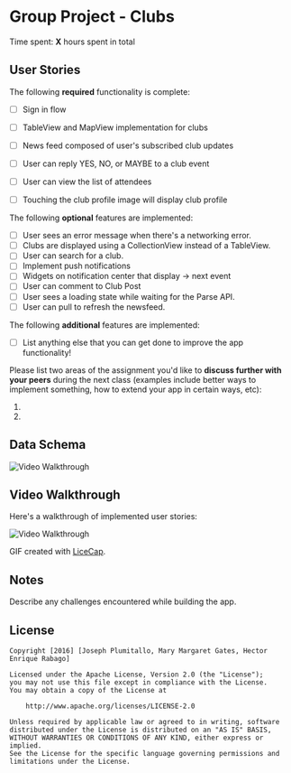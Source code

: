 # Group Project - **Clubs**

Time spent: **X** hours spent in total

## User Stories

The following **required** functionality is complete:

- [ ] Sign in flow
- [ ] TableView and MapView implementation for clubs
- [ ] News feed composed of user's subscribed club updates
- [ ] User can reply YES, NO, or MAYBE to a club event
- [ ] User can view the list of attendees
- [ ] Touching the club profile image will display club profile




The following **optional** features are implemented:

- [ ] User sees an error message when there's a networking error.
- [ ] Clubs are displayed using a CollectionView instead of a TableView.
- [ ] User can search for a club.
- [ ] Implement push notifications
- [ ] Widgets on notification center that display -> next event
- [ ] User can comment to Club Post
- [ ] User sees a loading state while waiting for the Parse API.
- [ ] User can pull to refresh the newsfeed.

The following **additional** features are implemented:

- [ ] List anything else that you can get done to improve the app functionality!

Please list two areas of the assignment you'd like to **discuss further with your peers** during the next class (examples include better ways to implement something, how to extend your app in certain ways, etc):

1. 
2.


## Data Schema

<img src='http://i.imgur.com/zSSGPum.jpg' title='Video Walkthrough' width='' alt='Video Walkthrough' />

## Video Walkthrough 

Here's a walkthrough of implemented user stories:

<img src='http://i.imgur.com/link/to/your/gif/file.gif' title='Video Walkthrough' width='' alt='Video Walkthrough' />

GIF created with [LiceCap](http://www.cockos.com/licecap/).

## Notes

Describe any challenges encountered while building the app.

## License

    Copyright [2016] [Joseph Plumitallo, Mary Margaret Gates, Hector Enrique Rabago]

    Licensed under the Apache License, Version 2.0 (the "License");
    you may not use this file except in compliance with the License.
    You may obtain a copy of the License at

        http://www.apache.org/licenses/LICENSE-2.0

    Unless required by applicable law or agreed to in writing, software
    distributed under the License is distributed on an "AS IS" BASIS,
    WITHOUT WARRANTIES OR CONDITIONS OF ANY KIND, either express or implied.
    See the License for the specific language governing permissions and
    limitations under the License.
